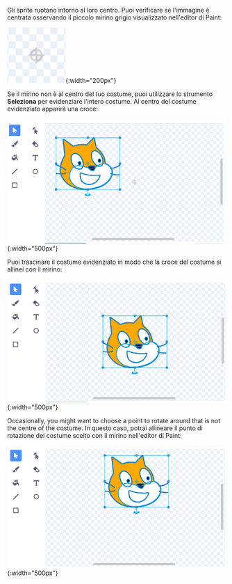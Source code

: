 Gli sprite ruotano intorno al loro centro. Puoi verificare se l'immagine è centrata osservando il piccolo mirino grigio visualizzato nell'editor di Paint:

![Il mirino.](images/crosshair.png){:width="200px"}

Se il mirino non è al centro del tuo costume, puoi utilizzare lo strumento **Seleziona** per evidenziare l'intero costume. Al centro del costume evidenziato apparirà una croce:

![La croce al centro del costume non è allineata con il mirino.](images/off-centre-crosshair.png){:width="500px"}

Puoi trascinare il costume evidenziato in modo che la croce del costume si allinei con il mirino:

![La croce del costume allineata al mirino.](images/centre-crosshair.png){:width="500px"}

Occasionally, you might want to choose a point to rotate around that is not the centre of the costume. In questo caso, potrai allineare il punto di rotazione del costume scelto con il mirino nell'editor di Paint:

![Un punto di rotazione nella parte inferiore del costume è allineato con il mirino.](images/rotation-point.png){:width="500px"}
